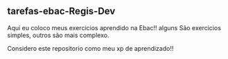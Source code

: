 ##  tarefas-ebac-Regis-Dev 

Aqui eu coloco meus exercicios aprendido na Ebac!!
alguns São exercicios simples, outros são mais complexo.

Considero este repositorio como meu xp de aprendizado!!
